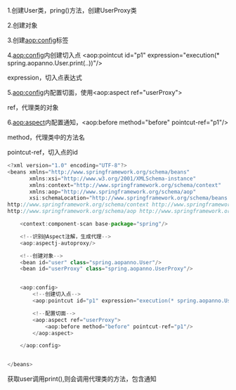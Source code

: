 1.创建User类，pring()方法，创建UserProxy类

2.创建对象

3.创建<aop:config>标签

4.<aop:config>内创建切入点 <aop:pointcut id="p1" expression="execution(* spring.aopanno.User.print(..))"/>

expression，切入点表达式

5.<aop:config>内配置切面，使用<aop:aspect ref="userProxy">

ref，代理类的对象

6.<aop:aspect>内配置通知，<aop:before method="before" pointcut-ref="p1"/>

method，代理类中的方法名

pointcut-ref，切入点的id

```javascript
<?xml version="1.0" encoding="UTF-8"?>
<beans xmlns="http://www.springframework.org/schema/beans"
       xmlns:xsi="http://www.w3.org/2001/XMLSchema-instance"
       xmlns:context="http://www.springframework.org/schema/context"
       xmlns:aop="http://www.springframework.org/schema/aop"
       xsi:schemaLocation="http://www.springframework.org/schema/beans http://www.springframework.org/schema/beans/spring-beans.xsd
http://www.springframework.org/schema/context http://www.springframework.org/schema/context/spring-context.xsd
http://www.springframework.org/schema/aop http://www.springframework.org/schema/aop/spring-aop.xsd">

    <context:component-scan base-package="spring"/>

    <!--识别@Aspect注解，生成代理-->
    <aop:aspectj-autoproxy/>

    <!--创建对象-->
    <bean id="user" class="spring.aopanno.User"/>
    <bean id="userProxy" class="spring.aopanno.UserProxy"/>


    <aop:config>
        <!--创建切入点-->
        <aop:pointcut id="p1" expression="execution(* spring.aopanno.User.print(..))"/>

        <!--配置切面-->
        <aop:aspect ref="userProxy">
            <aop:before method="before" pointcut-ref="p1"/>
        </aop:aspect>

    </aop:config>


</beans>
```

获取user调用print(),则会调用代理类的方法，包含通知